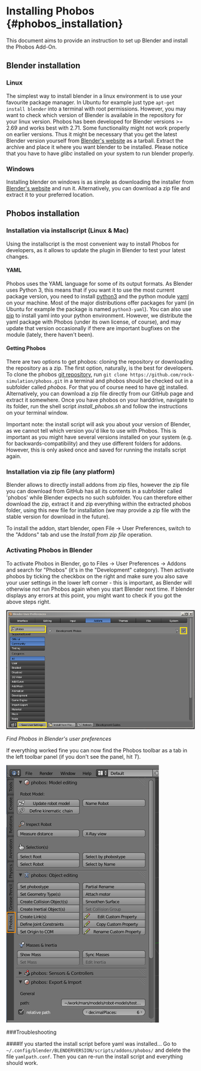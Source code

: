 Installing Phobos {#phobos_installation}
===================

This document aims to provide an instruction to set up Blender and install the Phobos Add-On.

## Blender installation

### Linux
The simplest way to install blender in a linux environment is to use your favourite package manager. In Ubuntu for example just type `apt-get install blender` into a terminal with root permissions. However, you may want to check which version of Blender is available in the repository for your linux version. Phobos has been developed for Blender versions >= 2.69 and works best with 2.71. Some functionality might not work properly on earlier versions. Thus it might be necessary that you get the latest Blender version yourself from [Blender's website](http://www.blender.org) as a tarball. Extract the archive and place it where you want blender to be installed. Please notice that you have to have *glibc* installed on your system to run blender properly.

### Windows
Installing blender on windows is as simple as downloading the installer from [Blender's website](http://www.blender.org) and run it. Alternatively, you can download a zip file and extract it to your preferred location.

## Phobos installation

### Installation via installscript (Linux & Mac)
Using the installscript is the most convenient way to install Phobos for developers, as it allows to update the plugin in Blender to test your latest changes.

#### YAML
Phobos uses the YAML language for some of its output formats. As Blender uses Python 3, this means that if you want it to use the most current package version, you need to install [python3](https://www.python.org/) and the python module [yaml](http://www.yaml.org/) on your machine. Most of the major distributions offer packages for yaml (in Ubuntu for example the package is named `python3-yaml`). You can also use [pip](https://pypi.python.org/pypi/pip) to install yaml into your python environment. However, we distribute the yaml package with Phobos (under its own license, of course), and may update that version occasionally if there are important bugfixes on the module (lately, there haven't been).

#### Getting Phobos

There are two options to get phobos: cloning the repository or downloading the repository as a zip. The first option, naturally, is the best for developers. To clone the phobos [git repository](https://github.com/rock-simulation/phobos), run `git clone https://github.com/rock-simulation/phobos.git` in a terminal and phobos should be checked out in a subfolder called *phobos*. For that you of course need to have [git](http://git-scm.com/) installed. Alternatively, you can download a zip file directly from our GitHub page and extract it somewhere. Once you have phobos on your harddrive, navigate to its folder, run the shell script *install_phobos.sh* and follow the instructions on your terminal window.

Important note: the install script will ask you about your version of Blender, as we cannot tell which version you'd like to use with Phobos. This is important as you might have several versions installed on your system (e.g. for backwards-compatibility) and they use different folders for addons. However, this is only asked once and saved for running the installs script again.

### Installation via zip file (any platform)
Blender allows to directly install addons from zip files, however the zip file you can download from GitHub has all its contents in a subfolder called 'phobos' while Blender expects no such subfolder. You can therefore either download the zip, extract it and zip everything within the extracted phobos folder, using this new file for installation (we may provide a zip file with the stable version for download in the future).

To install the addon, start blender, open File -> User Preferences, switch to the "Addons" tab and use the *Install from zip file* operation.

### Activating Phobos in Blender

To activate Phobos in Blender, go to Files -> User Preferences -> Addons and search for "Phobos" (it's in the "Development" category). Then activate phobos by ticking the checkbox on the right and make sure you also save your user settings in the lower left corner - this is important, as Blender will otherwise not run Phobos again when you start Blender next time. If blender displays any errors at this point, you might want to check if you got the above steps right.

![Phobos activation](img/installation/userPrefs.png)

*Find Phobos in Blender's user preferences*

If everything worked fine you can now find the Phobos toolbar as a tab in the left toolbar panel (if you don't see the panel, hit *T*).

![Phobos toolbar](img/installation/toolbar.png)

###Troubleshooting

####If you started the install script before yaml was installed...
Go to `~/.config/blender/BLENDERVERSION/scripts/addons/phobos/` and delete the file `yamlpath.conf`. Then you can re-run the install script and everything should work.


